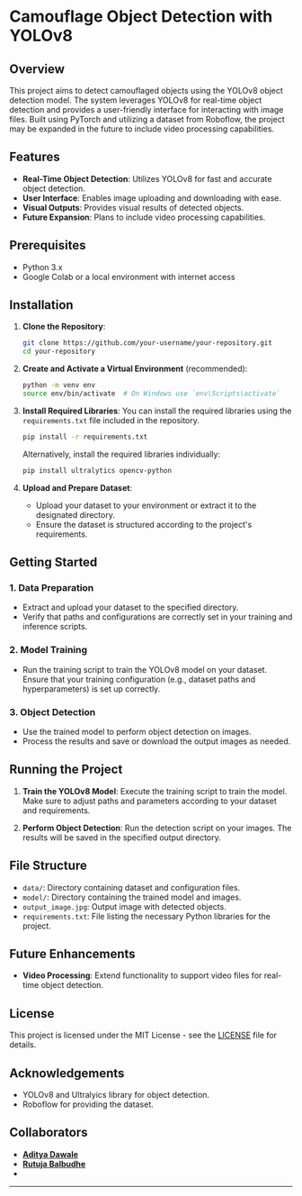 # Camouflage Object Detection with YOLOv8

## Overview

This project aims to detect camouflaged objects using the YOLOv8 object detection model. The system leverages YOLOv8 for real-time object detection and provides a user-friendly interface for interacting with image files. Built using PyTorch and utilizing a dataset from Roboflow, the project may be expanded in the future to include video processing capabilities.

## Features

- **Real-Time Object Detection**: Utilizes YOLOv8 for fast and accurate object detection.
- **User Interface**: Enables image uploading and downloading with ease.
- **Visual Outputs**: Provides visual results of detected objects.
- **Future Expansion**: Plans to include video processing capabilities.

## Prerequisites

- Python 3.x
- Google Colab or a local environment with internet access

## Installation

1. **Clone the Repository**:
   ```sh
   git clone https://github.com/your-username/your-repository.git
   cd your-repository
   ```

2. **Create and Activate a Virtual Environment** (recommended):
   ```sh
   python -m venv env
   source env/bin/activate  # On Windows use `env\Scripts\activate`
   ```

3. **Install Required Libraries**:
   You can install the required libraries using the `requirements.txt` file included in the repository.
   ```sh
   pip install -r requirements.txt
   ```

   Alternatively, install the required libraries individually:
   ```sh
   pip install ultralytics opencv-python
   ```

4. **Upload and Prepare Dataset**:
   - Upload your dataset to your environment or extract it to the designated directory.
   - Ensure the dataset is structured according to the project's requirements.

## Getting Started

### 1. Data Preparation

- Extract and upload your dataset to the specified directory.
- Verify that paths and configurations are correctly set in your training and inference scripts.

### 2. Model Training

- Run the training script to train the YOLOv8 model on your dataset. Ensure that your training configuration (e.g., dataset paths and hyperparameters) is set up correctly.

### 3. Object Detection

- Use the trained model to perform object detection on images.
- Process the results and save or download the output images as needed.

## Running the Project

1. **Train the YOLOv8 Model**:
   Execute the training script to train the model. Make sure to adjust paths and parameters according to your dataset and requirements.

2. **Perform Object Detection**:
   Run the detection script on your images. The results will be saved in the specified output directory.

## File Structure

- `data/`: Directory containing dataset and configuration files.
- `model/`: Directory containing the trained model and images.
- `output_image.jpg`: Output image with detected objects.
- `requirements.txt`: File listing the necessary Python libraries for the project.

## Future Enhancements

- **Video Processing**: Extend functionality to support video files for real-time object detection.

## License

This project is licensed under the MIT License - see the [LICENSE](LICENSE) file for details.

## Acknowledgements

- YOLOv8 and Ultralyics library for object detection.
- Roboflow for providing the dataset.

## Collaborators

- **[Aditya Dawale](https://github.com/Artsyadi)** 
- **[Rutuja Balbudhe](https://github.com/Rutufied)** 
- 



---
